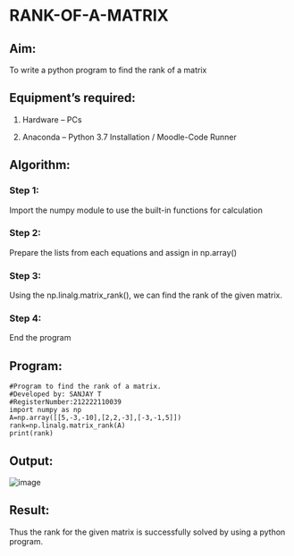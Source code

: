 # RANK-OF-A-MATRIX

## Aim:

To write a python program to find the rank of a matrix

## Equipment’s required:

1. 	Hardware – PCs

2. 	Anaconda – Python 3.7 Installation / Moodle-Code Runner

## Algorithm:

### Step 1: 

Import the numpy module to use the built-in functions for calculation

### Step 2: 

Prepare the lists from each equations and assign in np.array()

### Step 3: 

Using the np.linalg.matrix_rank(), we can find the rank of the given matrix.

### Step 4: 

End the program

## Program:

```
#Program to find the rank of a matrix.
#Developed by: SANJAY T
#RegisterNumber:212222110039
import numpy as np
A=np.array([[5,-3,-10],[2,2,-3],[-3,-1,5]])
rank=np.linalg.matrix_rank(A)
print(rank)
```

## Output:

![image](https://user-images.githubusercontent.com/119409242/227887930-e7c1bee1-1f97-461e-ab6f-aaa6bc9c06bc.png)


## Result:

Thus the rank for the given matrix is successfully solved by  using a python program.

